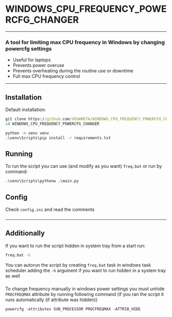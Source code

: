# WINDOWS_CPU_FREQUENCY_POWERCFG_CHANGER

---

### A tool for limiting max CPU frequency in Windows by changing powercfg settings
- Useful for laptops
- Prevents power overuse
- Prevents overheating during the routine use or downtime
- Full max CPU frequency control

---
## Installation
Default installation:
```bat
git clone https://github.com/VEGAMETA/WINDOWS_CPU_FREQUENCY_POWERCFG_CHANGER.git
cd WINDOWS_CPU_FREQUENCY_POWERCFG_CHANGER

python -m venv venv
.\venv\Scripts\pip install -r requirements.txt
```

## Running
To run the script you can use (and modify as you want) `freq.bat` or run by command:
```bat
.\venv\Scripts\pythonw .\main.py
```

## Config
Check `config.ini` and read the comments
###

---
## Additionally
If you want to run the script hidden in system tray from a start run:
```bat
freq.bat -h
```
You can autorun the script by creating `freq.bat` task in windows task scheduler 
adding the `-h` argument if you want to run hidden in a system tray as well
###

To change frequency manually in windows power settings you must unhide 
`PROCFREQMAX` 
attribute by running following command (if you ran the script it runs 
automatically (if attribute was hidden))
```
powercfg -attributes SUB_PROCESSOR PROCFREQMAX -ATTRIB_HIDE
```



